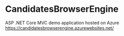# CandidatesBrowserEngine
ASP .NET Core MVC demo application hosted on Azure 
https://candidatesbrowserengine.azurewebsites.net/
